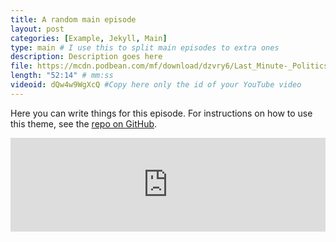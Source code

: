 ```yaml
---
title: A random main episode
layout: post
categories: [Example, Jekyll, Main]
type: main # I use this to split main episodes to extra ones
description: Description goes here
file: https://mcdn.podbean.com/mf/download/dzvry6/Last_Minute-_Politics_-_EP_1917vx.mp3
length: "52:14" # mm:ss
videoid: dQw4w9WgXcQ #Copy here only the id of your YouTube video
---
```


Here you can write things for this episode.
For instructions on how to use this theme, see the [repo on GitHub](https://github.com/PandaSekh/Jekyll-Podcaster).


<iframe title="#1 - The Famous Bowl of Podcasts" allowtransparency="true" height="150" width="100%" style="border: none; min-width: min(100%, 430px);" scrolling="no" data-name="pb-iframe-player" src="https://www.podbean.com/player-v2/?i=8h6ht-f32f6b-pb&from=embed&share=1&download=1&skin=3267a3&btn-skin=fb0584&size=150"></iframe>
